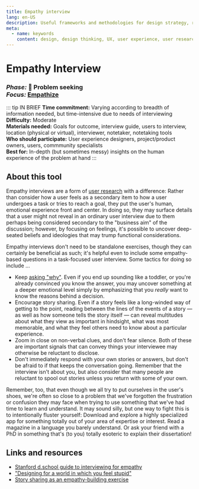 ```yaml
---
title: Empathy interview
lang: en-US
description: Useful frameworks and methodologies for design strategy, research and testing
meta:
  - name: keywords
    content: design, design thinking, UX, user experience, user research, user testing
---
```


# Empathy Interview

### _Phase:_ 🔎 Problem seeking<br/> _Focus:_ [Empathize](/tools/#empathize)

::: tip IN BRIEF
**Time commitment:** Varying according to breadth of information needed, but time-intensive due to needs of interviewing  
**Difficulty:** Moderate  
**Materials needed:** Goals for outcome, interview guide, users to interview, location (physical or virtual), interviewer, notetaker, notetaking tools  
**Who should participate:** User experience designers, project/product owners, users, commmunity specialists  
**Best for:** In-depth (but sometimes messy) insights on the human experience of the problem at hand
:::

## About this tool

Empathy interviews are a form of [user research](primary-research.md) with a difference: Rather than consider how a user feels as a secondary item to how a user undergoes a task or tries to reach a goal, they put the user's human, emotional experience front and center. In doing so, they may surface details that a user might not reveal in an ordinary user interview due to them perhaps being considered secondary to the "business aim" of the discussion; however, by focusing on feelings, it's possible to uncover deep-seated beliefs and ideologies that may trump functional considerations.

Empathy interviews don't need to be standalone exercises, though they can certainly be beneficial as such; it's helpful even to include some empathy-based questions in a task-focused user interview. Some tactics for doing so include ...

* Keep [asking "why"](five-whys.md). Even if you end up sounding like a toddler, or you're already convinced you know the answer, you may uncover something at a deeper emotional level simply by emphasizing that you _really_ want to know the reasons behind a decision.
* Encourage story sharing. Even if a story feels like a long-winded way of getting to the point, reading between the lines of the events of a story — as well as how someone tells the story itself — can reveal multitudes about what they view as important in hindsight, what was most memorable, and what they feel others need to know about a particular experience.
* Zoom in close on non-verbal clues, and don't fear silence. Both of these are important signals that can convey things your interviewee may otherwise be reluctant to disclose.
* Don't immediately respond with your own stories or answers, but don't be afraid to if that keeps the conversation going. Remember that the interview isn't about you, but also consider that many people are reluctant to spool out stories unless you return with some of your own.

Remember, too, that even though we all try to put ourselves in the user's shoes, we're often so close to a problem that we've forgotten the frustration or confusion they may face when trying to use something that we've had time to learn and understand. It may sound silly, but one way to fight this is to intentionally fluster yourself: Download and explore a highly specialized app for something totally out of your area of expertise or interest. Read a magazine in a language you barely understand. Or ask your friend with a PhD in something that's (to you) totally esoteric to explain their dissertation!

## Links and resources

* [Stanford d.school guide to interviewing for empathy](https://dschool-old.stanford.edu/wp-content/themes/dschool/method-cards/interview-for-empathy.pdf)
* ["Designing for a world in which you feel stupid"](https://medium.com/design-research-methods/designing-for-the-world-in-which-you-feel-stupid-70c920981f12)
* [Story sharing as an empathy-building exercise](https://www.designkit.org/methods/share-inspiring-stories)
